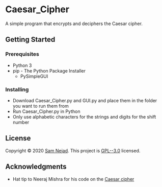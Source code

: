 # Caesar_Cipher

A simple program that encrypts and deciphers the Caesar cipher. 

## Getting Started

### Prerequisites

* Python 3
* pip - The Python Package Installer
    * PySimpleGUI 


### Installing

* Download Caesar_Cipher.py and GUI.py and place them in the folder you want to run them from
* Run Caesar_Cipher.py in Python
* Only use alphabetic characters for the strings and digits for the shift number

## License

Copyright © 2020 [Sam Nejad](https://github.com/Sam-Nejad).
This project is [GPL--3.0](https://github.com/Sam-Nejad/Caesar_Cipher/blob/master/LICENSE.txt) licensed.

## Acknowledgments

* Hat tip to Neeraj Mishra for his code on the [Caesar cipher](https://www.thecrazyprogrammer.com/2018/05/caesar-cipher-in-python.html)
